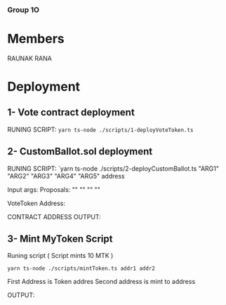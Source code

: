 ### Group 1O

# Members

RAUNAK RANA


# Deployment

## 1- Vote contract deployment

RUNING SCRIPT:
`yarn ts-node ./scripts/1-deployVoteToken.ts`





## 2- CustomBallot.sol deployment

RUNING SCRIPT: 
`yarn ts-node ./scripts/2-deployCustomBallot.ts "ARG1" "ARG2" "ARG3" "ARG4" "ARG5" address 

Input args:
Proposals: "" "" "" ""

VoteToken Address: 

CONTRACT ADDRESS 
OUTPUT:



## 3- Mint MyToken Script

Runing script ( Script mints 10 MTK )

`yarn ts-node ./scripts/mintToken.ts addr1 addr2`

First Address is Token addres
Second address is mint to address

OUTPUT:






